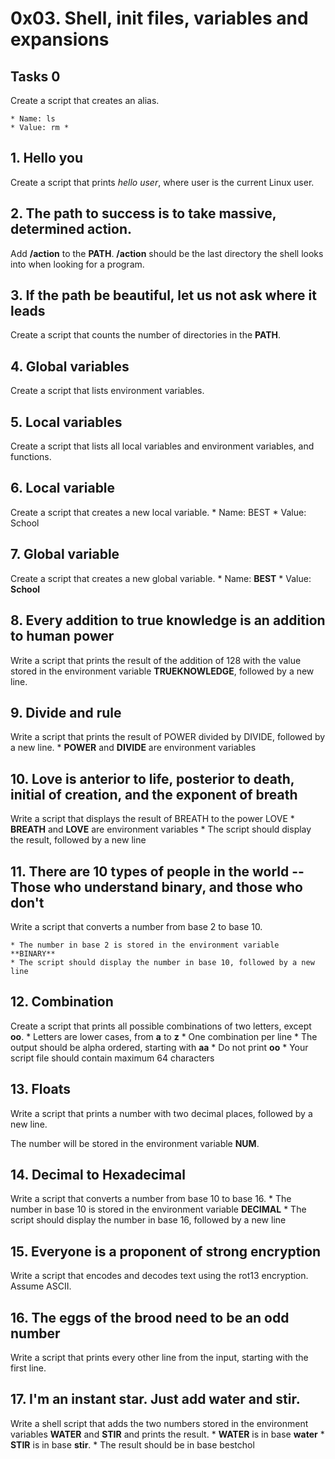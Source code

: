 # 0x03. Shell, init files, variables and expansions

## Tasks 0
Create a script that creates an alias.

	* Name: ls
	* Value: rm *

## 1. Hello you

Create a script that prints *hello user*, where user is the current Linux user.

## 2. The path to success is to take massive, determined action.

Add **/action** to the **PATH**. **/action** should be the last directory the shell looks into when looking for a program.

## 3. If the path be beautiful, let us not ask where it leads

Create a script that counts the number of directories in the **PATH**.

## 4. Global variables

Create a script that lists environment variables.

## 5. Local variables

Create a script that lists all local variables and environment variables, and functions.

## 6. Local variable

Create a script that creates a new local variable.
	* Name: BEST
	* Value: School

## 7. Global variable

Create a script that creates a new global variable.
	* Name: **BEST**
	* Value: **School**

## 8. Every addition to true knowledge is an addition to human power

Write a script that prints the result of the addition of 128 with the value stored in the environment variable 
**TRUEKNOWLEDGE**, followed by a new line.

## 9. Divide and rule

Write a script that prints the result of POWER divided by DIVIDE, followed by a new line.
	* **POWER** and **DIVIDE** are environment variables

## 10. Love is anterior to life, posterior to death, initial of creation, and the exponent of breath

Write a script that displays the result of BREATH to the power LOVE
	* **BREATH** and **LOVE** are environment variables
	* The script should display the result, followed by a new line

## 11. There are 10 types of people in the world -- Those who understand binary, and those who don't

Write a script that converts a number from base 2 to base 10.

	* The number in base 2 is stored in the environment variable **BINARY**
	* The script should display the number in base 10, followed by a new line

## 12. Combination

Create a script that prints all possible combinations of two letters, except **oo**.
	* Letters are lower cases, from **a** to **z**
	* One combination per line
	* The output should be alpha ordered, starting with **aa**
	* Do not print **oo**
	* Your script file should contain maximum 64 characters

## 13. Floats

Write a script that prints a number with two decimal places, followed by a new line.

The number will be stored in the environment variable **NUM**.

## 14. Decimal to Hexadecimal

Write a script that converts a number from base 10 to base 16.
	* The number in base 10 is stored in the environment variable **DECIMAL**
	* The script should display the number in base 16, followed by a new line

## 15. Everyone is a proponent of strong encryption

Write a script that encodes and decodes text using the rot13 encryption. Assume ASCII.

## 16. The eggs of the brood need to be an odd number

Write a script that prints every other line from the input, starting with the first line.

## 17. I'm an instant star. Just add water and stir.

Write a shell script that adds the two numbers stored in the environment variables **WATER** and **STIR** and prints the result.
	* **WATER** is in base **water**
	* **STIR** is in base **stir**.
	* The result should be in base bestchol

